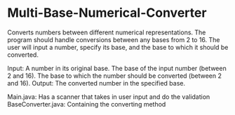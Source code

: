 # Multi-Base-Numerical-Converter
Converts numbers between different numerical representations. The program should handle conversions between any bases from 2 to 16. The user will input a number, specify its base, and the base to which it should be converted.

Input:
A number in its original base.
The base of the input number (between 2 and 16).
The base to which the number should be converted (between 2 and 16).
Output:
The converted number in the specified base.

Main.java: Has a scanner that takes in user input and do the validation
BaseConverter.java: Containing the converting method
